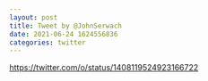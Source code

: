 ```yaml
--- 
layout: post 
title: Tweet by @JohnSerwach 
date: 2021-06-24 1624556836 
categories: twitter 
--- 
```

https://twitter.com/o/status/1408119524923166722